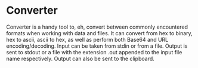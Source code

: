 # Converter
Converter is a handy tool to, eh, convert between commonly encountered formats when working with data and files. It can convert from hex to binary, hex to ascii, ascii to hex, as well as perform both Base64 and URL encoding/decoding. Input can be taken from stdin or from a file. Output is sent to stdout or a file with the extension .out appended to the input file name respectively. Output can also be sent to the clipboard.
